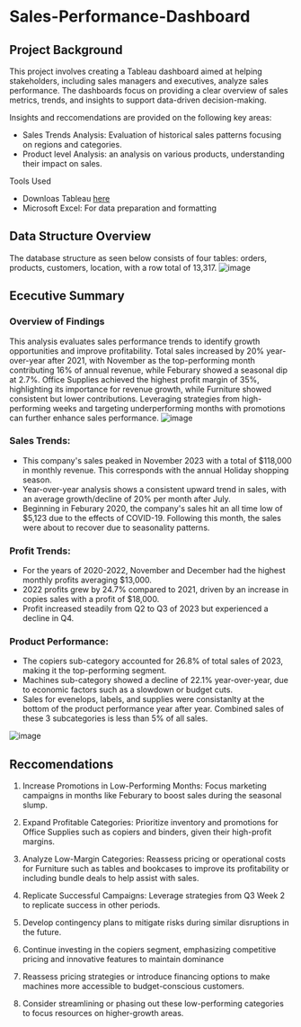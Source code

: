 # Sales-Performance-Dashboard

## Project Background
This project involves creating a Tableau dashboard aimed at helping stakeholders, including sales managers and executives, analyze sales performance. The dashboards focus on providing a clear overview of sales metrics, trends, and insights to support data-driven decision-making.

Insights and reccomendations are provided on the following key areas: 
* Sales Trends Analysis: Evaluation of historical sales patterns focusing on regions and categories.
* Product level Analysis: an analysis on various products, understanding their impact on sales.

Tools Used
* Downloas Tableau [here](https://www.tableau.com/products/desktop)
* Microsoft Excel: For data preparation and formatting

## Data Structure Overview

The database structure as seen below consists of four tables: orders, products, customers, location, with a row total of 13,317.
![image](https://github.com/user-attachments/assets/b783a42b-f6df-4a38-9943-3472b6aad789)

## Ececutive Summary
### Overview of Findings
This analysis evaluates sales performance trends to identify growth opportunities and improve profitability. Total sales increased by 20% year-over-year after 2021, with November as the top-performing month contributing 16% of annual revenue, while Feburary showed a seasonal dip at 2.7%. Office Supplies achieved the highest profit margin of 35%, highlighting its importance for revenue growth, while Furniture showed consistent but lower contributions. Leveraging strategies from high-performing weeks and targeting underperforming months with promotions can further enhance sales performance.
![image](https://github.com/user-attachments/assets/d3609b9c-3cbb-439b-9b5d-9cd65e6f6deb)

### Sales Trends:
* This company's sales peaked in November 2023 with a total of $118,000 in monthly revenue. This corresponds with the annual Holiday shopping season.
* Year-over-year analysis shows a consistent upward trend in sales, with an average growth/decline of 20% per month after July.
* Beginning in Feburary 2020, the company's sales hit an all time low of $5,123 due to the effects of COVID-19.  Following this month, the sales were about to recover due to seasonality patterns.

### Profit Trends:
* For the years of 2020-2022, November and December had the highest monthly profits averaging $13,000.
* 2022 profits grew by 24.7% compared to 2021, driven by an increase in copies sales with a profit of $18,000.
* Profit increased steadily from Q2 to Q3 of 2023 but experienced a decline in Q4.
  
### Product Performance:
* The copiers sub-category accounted for 26.8% of total sales of 2023, making it the top-performing segment.
* Machines sub-category showed a decline of 22.1% year-over-year, due to economic factors such as a slowdown or budget cuts.
* Sales for evenelops, labels, and supplies were consistanlty at the bottom of the product performance year after year. Combined sales of these 3 subcategories is less than 5% of all sales.
  
![image](https://github.com/user-attachments/assets/28ebe594-fef3-4f4b-8bb0-5f1acda58a34)



## Reccomendations 

1. Increase Promotions in Low-Performing Months: Focus marketing campaigns in months like Feburary to boost sales during the seasonal slump.

2. Expand Profitable Categories: Prioritize inventory and promotions for Office Supplies such as copiers and binders, given their high-profit margins.
   
3. Analyze Low-Margin Categories: Reassess pricing or operational costs for Furniture such as tables and bookcases to improve its profitability or including bundle deals to help assist with sales. 
  
4. Replicate Successful Campaigns: Leverage strategies from Q3 Week 2 to replicate success in other periods.
   
5. Develop contingency plans to mitigate risks during similar disruptions in the future.
6. Continue investing in the copiers segment, emphasizing competitive pricing and innovative features to maintain dominance
7. Reassess pricing strategies or introduce financing options to make machines more accessible to budget-conscious customers.
8. Consider streamlining or phasing out these low-performing categories to focus resources on higher-growth areas.
